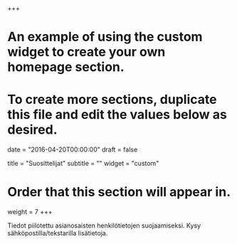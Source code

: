 +++
# An example of using the custom widget to create your own homepage section.
# To create more sections, duplicate this file and edit the values below as desired.

date = "2016-04-20T00:00:00"
draft = false

title = "Suosittelijat"
subtitle = ""
widget = "custom"

# Order that this section will appear in.
weight = 7
+++

Tiedot piilotettu asianosaisten henkilötietojen suojaamiseksi. Kysy sähköpostilla/tekstarilla lisätietoja.
